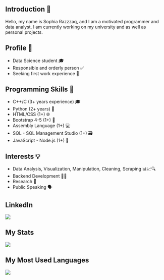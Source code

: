 
## Introduction 👋

Hello, my name is Sophia Razzzaq, and I am a motivated programmer and data analyst. I am currently working on my university and as well as personal projects.


## Profile 🌟

- Data Science student 🎓
- Responsible and orderly person ✅
- Seeking first work experience 💼


## Programming Skills 🚀

- C++/C (3+ years experience) 🎓
- Python (2+ years) 🐍
- HTML/CSS (1+) 🌐
- Bootstrap 4-5 (1+) 🎨
- Assembly Language (1+) 💻
- SQL - SQL Management Studio (1+) 🗃️
- JavaScript - Node.js (1+) 🌟

## Interests 💡

- Data Analysis, Visualization, Manipulation, Cleaning, Scraping 📊📈🔍
- Backend Development 👨‍💻
- Research 🔬
- Public Speaking 🗣️

## LinkedIn
[![](https://img.shields.io/badge/linkedin-%230077B5.svg?style=for-the-badge&logo=linkedin)](https://www.linkedin.com/in/sophiarazzaq/)

## My Stats
<img src="https://github-readme-streak-stats.herokuapp.com/?user=SophiaRazzaq&theme=dark"/>

## My Most Used Languages

<img src="https://github-readme-stats.vercel.app/api/top-langs?username=SophiaRazzaq&theme=dark"/>
  
